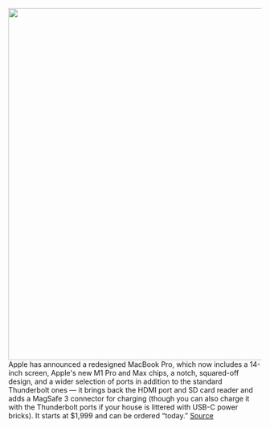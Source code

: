 <img src='https://cdn.vox-cdn.com/thumbor/8cu1E7MC-ddST4xdnJmy-dVtLyk=/0x0:1534x862/1200x800/filters:focal(645x309:889x553)/cdn.vox-cdn.com/uploads/chorus_image/image/70012008/1Rm4aV2YiD.0.png' width='700px' /><br/>
Apple has announced a redesigned MacBook Pro, which now includes a 14-inch screen, Apple's new M1 Pro and Max chips, a notch, squared-off design, and a wider selection of ports in addition to the standard Thunderbolt ones — it brings back the HDMI port and SD card reader and adds a MagSafe 3 connector for charging (though you can also charge it with the Thunderbolt ports if your house is littered with USB-C power bricks). It starts at $1,999 and can be ordered “today.”
<a href='https://www.theverge.com/2021/10/18/22724738/apple-macbook-pro-14-inch-features-price-release-date'> Source <a/>